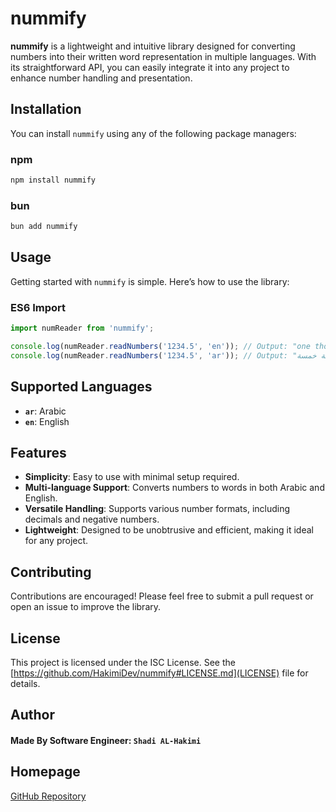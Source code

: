 # nummify

**nummify** is a lightweight and intuitive library designed for converting numbers into their written word representation in multiple languages. With its straightforward API, you can easily integrate it into any project to enhance number handling and presentation.

## Installation

You can install `nummify` using any of the following package managers:

### npm

```bash
npm install nummify
```

### bun

```bash
bun add nummify
```

## Usage

Getting started with `nummify` is simple. Here’s how to use the library:

### ES6 Import

```javascript
import numReader from 'nummify';

console.log(numReader.readNumbers('1234.5', 'en')); // Output: "one thousand two hundred thirty-four point five"
console.log(numReader.readNumbers('1234.5', 'ar')); // Output: "الف ومئتان وأربعة وثلاثون فاصلة خمسة"
```

## Supported Languages

- **`ar`**: Arabic
- **`en`**: English

## Features

- **Simplicity**: Easy to use with minimal setup required.
- **Multi-language Support**: Converts numbers to words in both Arabic and English.
- **Versatile Handling**: Supports various number formats, including decimals and negative numbers.
- **Lightweight**: Designed to be unobtrusive and efficient, making it ideal for any project.

## Contributing

Contributions are encouraged! Please feel free to submit a pull request or open an issue to improve the library.

## License

This project is licensed under the ISC License. See the [https://github.com/HakimiDev/nummify#LICENSE.md](LICENSE) file for details.

## Author

#### Made By Software Engineer: `Shadi AL-Hakimi`

## Homepage

[GitHub Repository](https://github.com/HakimiDev/nummify)
